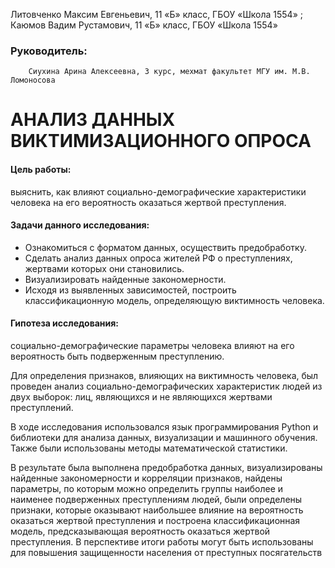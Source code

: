 Литовченко Максим Евгеньевич, 11 «Б» класс, ГБОУ «Школа 1554» ;
Каюмов Вадим Рустамович, 11 «Б» класс, ГБОУ «Школа 1554» 

### Руководитель:
        Сиухина Арина Алексеевна, 3 курс, мехмат факультет МГУ им. М.В. Ломоносова 


# АНАЛИЗ ДАННЫХ ВИКТИМИЗАЦИОННОГО ОПРОСА 

#### Цель работы: 
  выяснить, как влияют социально-демографические характеристики человека на его вероятность оказаться жертвой преступления. 

#### Задачи данного исследования: 
- Ознакомиться с форматом данных, осуществить предобработку. 
- Сделать анализ данных опроса жителей РФ о преступлениях, жертвами которых они становились. 
- Визуализировать найденные закономерности. 
- Исходя из выявленных зависимостей, построить классификационную модель, определяющую виктимность человека. 

#### Гипотеза исследования: 
  социально-демографические параметры человека влияют на его вероятность быть подверженным преступлению. 

Для определения признаков, влияющих на виктимность человека, был проведен анализ социально-демографических характеристик людей из двух выборок: лиц, являющихся и не являющихся жертвами преступлений. 

В ходе исследования использовался язык программирования Python и библиотеки для анализа данных, визуализации и машинного обучения. Также были использованы методы математической статистики. 

В результате была выполнена предобработка данных, визуализированы найденные закономерности и корреляции признаков, найдены параметры, по которым можно определить группы наиболее и наименее подверженных преступлениям людей, были определены признаки, которые оказывают наибольшее влияние на вероятность оказаться жертвой преступления и построена классификационная модель, предсказывающая вероятность оказаться жертвой преступления.  В перспективе итоги работы могут быть использованы для повышения защищенности населения от преступных посягательств 
